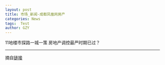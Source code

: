 ```yaml
---
layout: post
title: 市场_新闻-成都凤凰网房产
categories: News
tags:  Test
author: GZY
---
```


11地楼市探路一城一策 房地产调控最严时期已过？

*****

摘自[链接](http://cd.house.ifeng.com/news/market/)